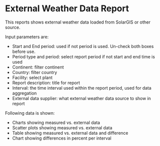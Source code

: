 # External Weather Data Report

This reports shows external weather data loaded from SolarGIS or other source.

Input parameters are:

* Start and End period: used if not period is used. Un-check both boxes before use.
* Period type and period: select report period if not start and end time is used
* Continent: filter continent
* Country: filter country
* Facility: select plant
* Report description: title for report
* Interval: the time interval used within the report period, used for data aggregation
* External data supplier: what external weather data source to show in report

Following data is shown:
   
* Charts showing measured vs. external data
* Scatter plots showing measured vs. external data
* Table showing measured vs. external data and difference
* Chart showing differences in percent per interval
